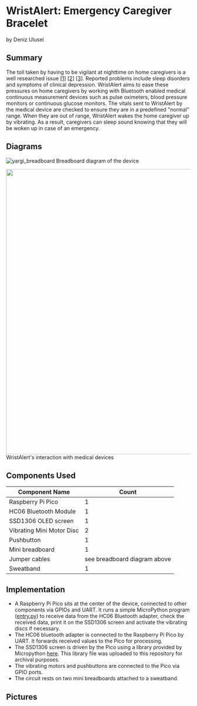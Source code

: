 # WristAlert: Emergency Caregiver Bracelet
by Deniz Ulusel

## Summary
The toll taken by having to be vigilant at nighttime on home caregivers is a well researched issue 
[[1]](https://adc.bmj.com/content/103/2/137.info)
[[2]](https://journals.sagepub.com/doi/full/10.1177/1074840714562026)
[[3]](https://journals.lww.com/cancernursingonline/fulltext/2000/12000/sleep_and_depression_in_cancer_caregivers.2.aspx). 
Reported problems include sleep disorders and symptoms of clinical depression. WristAlert aims to ease these pressures on home caregivers by working with Bluetooth enabled medical continuous measurement devices such as pulse oximeters, blood pressure monitors or continuous glucose monitors. The vitals sent to WristAlert by the medical device are checked to ensure they are in a predefined "normal" range. When they are out of range, WristAlert wakes the home caregiver up by vibrating. As a result, caregivers can sleep sound knowing that they will be woken up in case of an emergency.

## Diagrams
![yargi_breadboard](https://user-images.githubusercontent.com/7872499/145693524-d035cab0-9e73-427a-a017-53d80aeea62a.png)
Breadboard diagram of the device


<img width="778" alt="" src="https://user-images.githubusercontent.com/7872499/145693713-8b739d15-518e-4166-a78b-9c42f0bfc175.png">
WristAlert's interaction with medical devices

## Components Used

| Component Name  | Count |
| ------------- | ------------- |
| Raspberry Pi Pico  | 1 |
| HC06 Bluetooth Module | 1 |
| SSD1306 OLED screen  | 1 |
| Vibrating Mini Motor Disc  | 2 |
| Pushbutton | 1 |
| Mini breadboard  | 1 |
| Jumper cables  | see breadboard diagram above |
| Sweatband  | 1 |

## Implementation
* A Raspberry Pi Pico sits at the center of the device, connected to other components via GPIOs and UART. It runs a simple MicroPython program ([entry.py](https://github.com/deterjan/wrist-alert/blob/main/entry.py)) to receive data from the HC06 Bluetooth adapter, check the received data, print it on the SSD1306 screen and activate the vibrating discs if necessary.
* The HC06 bluetooth adapter is connected to the Raspberry Pi Pico by UART. It forwards received values to the Pico for processing.
* The SSD1306 screen is driven by the Pico using a library provided by Micropython [here](https://github.com/micropython/micropython/blob/master/drivers/display/ssd1306.py). This library file was uploaded to this repository for archival purposes.
* The vibrating motors and pushbuttons are connected to the Pico via GPIO ports.
* The circuit rests on two mini breadboards attached to a sweatband.

## Pictures
